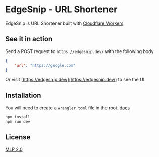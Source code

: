 # EdgeSnip - URL Shortener

EdgeSnip is URL Shortener built with [Cloudflare Workers](https://workers.cloudflare.com/)

## See it in action

Send a POST request to `https://edgesnip.dev/` with the following body

```json
{
    "url": "https://google.com"
}
```

Or visit [https://edgesnip.dev/](https://edgesnip.dev/) to see the UI

## Installation

You will need to create a `wrangler.toml` file in the root. [docs](https://developers.cloudflare.com/workers/wrangler/configuration/)

```bash
npm install
npm run dev
```

## License

[MLP 2.0](https://choosealicense.com/licenses/mpl-2.0/)